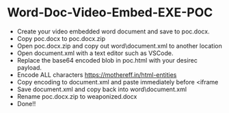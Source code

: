 # Word-Doc-Video-Embed-EXE-POC

* Create your video embedded word document and save to poc.docx.
* Copy poc.docx to poc.docx.zip
* Open poc.docx.zip and copy out word\document.xml to another location
* Open document.xml with a text editor such as VSCode.
* Replace the base64 encoded blob in poc.html with your desirec payload.
* Encode ALL characters https://mothereff.in/html-entities
* Copy encoding to document.xml and paste immediately before &lt;iframe
* Save document.xml and copy back into word\document.xml
* Rename poc.docx.zip to weaponized.docx
* Done!!
